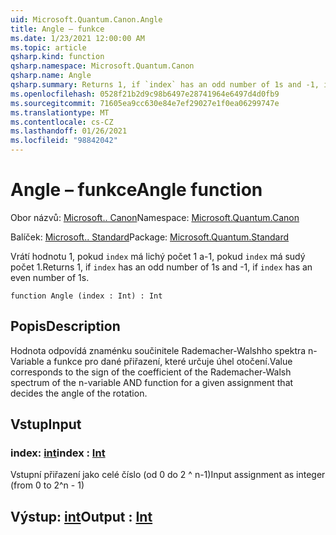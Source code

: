```yaml
---
uid: Microsoft.Quantum.Canon.Angle
title: Angle – funkce
ms.date: 1/23/2021 12:00:00 AM
ms.topic: article
qsharp.kind: function
qsharp.namespace: Microsoft.Quantum.Canon
qsharp.name: Angle
qsharp.summary: Returns 1, if `index` has an odd number of 1s and -1, if `index` has an even number of 1s.
ms.openlocfilehash: 0528f21b2d9c98b6497e28741964e6497d4d0fb9
ms.sourcegitcommit: 71605ea9cc630e84e7ef29027e1f0ea06299747e
ms.translationtype: MT
ms.contentlocale: cs-CZ
ms.lasthandoff: 01/26/2021
ms.locfileid: "98842042"
---
```

# <a name="angle-function"></a><span data-ttu-id="57ebe-102">Angle – funkce</span><span class="sxs-lookup"><span data-stu-id="57ebe-102">Angle function</span></span>

<span data-ttu-id="57ebe-103">Obor názvů: [Microsoft.. Canon](xref:Microsoft.Quantum.Canon)</span><span class="sxs-lookup"><span data-stu-id="57ebe-103">Namespace: [Microsoft.Quantum.Canon](xref:Microsoft.Quantum.Canon)</span></span>

<span data-ttu-id="57ebe-104">Balíček: [Microsoft.. Standard](https://nuget.org/packages/Microsoft.Quantum.Standard)</span><span class="sxs-lookup"><span data-stu-id="57ebe-104">Package: [Microsoft.Quantum.Standard](https://nuget.org/packages/Microsoft.Quantum.Standard)</span></span>


<span data-ttu-id="57ebe-105">Vrátí hodnotu 1, pokud `index` má lichý počet 1 a-1, pokud `index` má sudý počet 1.</span><span class="sxs-lookup"><span data-stu-id="57ebe-105">Returns 1, if `index` has an odd number of 1s and -1, if `index` has an even number of 1s.</span></span>

```qsharp
function Angle (index : Int) : Int
```


## <a name="description"></a><span data-ttu-id="57ebe-106">Popis</span><span class="sxs-lookup"><span data-stu-id="57ebe-106">Description</span></span>

<span data-ttu-id="57ebe-107">Hodnota odpovídá znaménku součinitele Rademacher-Walshho spektra n-Variable a funkce pro dané přiřazení, které určuje úhel otočení.</span><span class="sxs-lookup"><span data-stu-id="57ebe-107">Value corresponds to the sign of the coefficient of the Rademacher-Walsh spectrum of the n-variable AND function for a given assignment that decides the angle of the rotation.</span></span>

## <a name="input"></a><span data-ttu-id="57ebe-108">Vstup</span><span class="sxs-lookup"><span data-stu-id="57ebe-108">Input</span></span>

### <a name="index--int"></a><span data-ttu-id="57ebe-109">index: [int](xref:microsoft.quantum.lang-ref.int)</span><span class="sxs-lookup"><span data-stu-id="57ebe-109">index : [Int](xref:microsoft.quantum.lang-ref.int)</span></span>

<span data-ttu-id="57ebe-110">Vstupní přiřazení jako celé číslo (od 0 do 2 ^ n-1)</span><span class="sxs-lookup"><span data-stu-id="57ebe-110">Input assignment as integer (from 0 to 2^n - 1)</span></span>



## <a name="output--int"></a><span data-ttu-id="57ebe-111">Výstup: [int](xref:microsoft.quantum.lang-ref.int)</span><span class="sxs-lookup"><span data-stu-id="57ebe-111">Output : [Int](xref:microsoft.quantum.lang-ref.int)</span></span>

